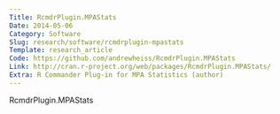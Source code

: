 ```yaml
---
Title: RcmdrPlugin.MPAStats
Date: 2014-05-06
Category: Software
Slug: research/software/rcmdrplugin-mpastats
Template: research_article
Code: https://github.com/andrewheiss/RcmdrPlugin.MPAStats
Link: http://cran.r-project.org/web/packages/RcmdrPlugin.MPAStats/
Extra: R Commander Plug-in for MPA Statistics (author)
---
```


RcmdrPlugin.MPAStats
